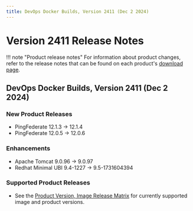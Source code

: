 ```yaml
---
title: DevOps Docker Builds, Version 2411 (Dec 2 2024)
---
```


# Version 2411 Release Notes

!!! note "Product release notes"
For information about product changes, refer to the release notes that can be found on each
product's [download page](https://www.pingidentity.com/en/resources/downloads.html).

## DevOps Docker Builds, Version 2411 (Dec 2 2024)

### New Product Releases

- PingFederate 12.1.3 → 12.1.4
- PingFederate 12.0.5 → 12.0.6

### Enhancements

- Apache Tomcat 9.0.96 → 9.0.97
- Redhat Minimal UBI 9.4-1227 → 9.5-1731604394

### Supported Product Releases

- See the [Product Version, Image Release Matrix](../docker-images/productVersionMatrix.md)
  for currently supported image and product versions.
